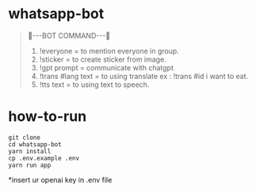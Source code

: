 # whatsapp-bot

> 🤖---BOT COMMAND---🤖
>
> 1.  !everyone = to mention everyone in group.
> 2.  !sticker = to create sticker from image.
> 3.  !gpt prompt = communicate with chatgpt
> 4.  !trans #lang text = to using translate ex : !trans #id i want to eat.
> 5.  !tts text = to using text to speech.

# how-to-run

    git clone
    cd whatsapp-bot
    yarn install
    cp .env.example .env
    yarn run app

\*insert ur openai key in .env file
